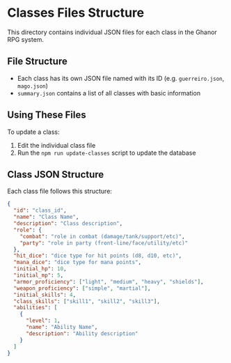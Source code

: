 # Classes Files Structure

This directory contains individual JSON files for each class in the Ghanor RPG system.

## File Structure

- Each class has its own JSON file named with its ID (e.g. `guerreiro.json`, `mago.json`)
- `summary.json` contains a list of all classes with basic information

## Using These Files

To update a class:
1. Edit the individual class file
2. Run the `npm run update-classes` script to update the database

## Class JSON Structure

Each class file follows this structure:

```json
{
  "id": "class_id",
  "name": "Class Name",
  "description": "Class description",
  "role": {
    "combat": "role in combat (damage/tank/support/etc)",
    "party": "role in party (front-line/face/utility/etc)"
  },
  "hit_dice": "dice type for hit points (d8, d10, etc)",
  "mana_dice": "dice type for mana points",
  "initial_hp": 10,
  "initial_mp": 5,
  "armor_proficiency": ["light", "medium", "heavy", "shields"],
  "weapon_proficiency": ["simple", "martial"],
  "initial_skills": 4,
  "class_skills": ["skill1", "skill2", "skill3"],
  "abilities": [
    {
      "level": 1,
      "name": "Ability Name",
      "description": "Ability description"
    }
  ]
}
```
